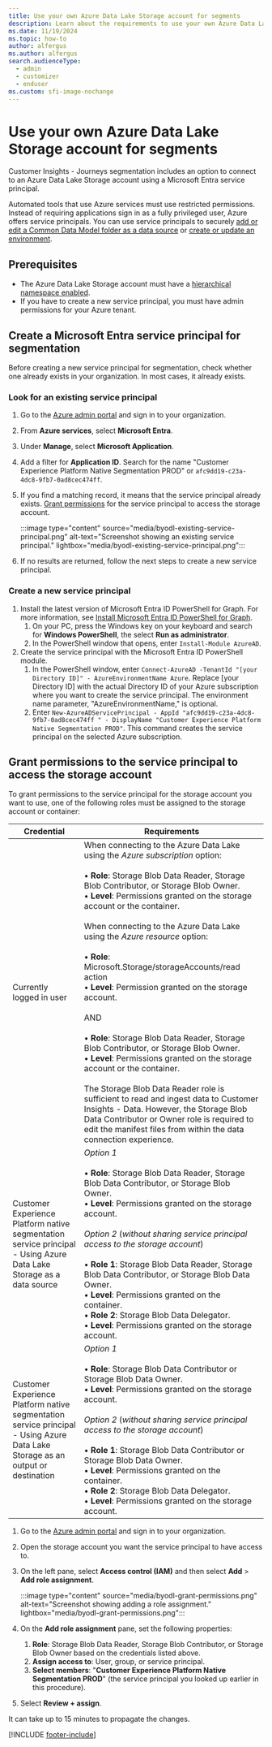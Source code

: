 ```yaml
---
title: Use your own Azure Data Lake Storage account for segments
description: Learn about the requirements to use your own Azure Data Lake Storage account for segments in Customer Insights - Journeys.
ms.date: 11/19/2024
ms.topic: how-to
author: alfergus
ms.author: alfergus
search.audienceType: 
  - admin
  - customizer
  - enduser
ms.custom: sfi-image-nochange
---
```


# Use your own Azure Data Lake Storage account for segments

Customer Insights - Journeys segmentation includes an option to connect to an Azure Data Lake Storage account using a Microsoft Entra service principal.

Automated tools that use Azure services must use restricted permissions. Instead of requiring applications sign in as a fully privileged user, Azure offers service principals. You can use service principals to securely [add or edit a Common Data Model folder as a data source](/dynamics365/customer-insights/data/connect-common-data-model) or [create or update an environment](/dynamics365/customer-insights/data/create-environment).

## Prerequisites

- The Azure Data Lake Storage account must have a [hierarchical namespace enabled](/azure/storage/blobs/data-lake-storage-namespace).
- If you have to create a new service principal, you must have admin permissions for your Azure tenant.

## Create a Microsoft Entra service principal for segmentation

Before creating a new service principal for segmentation, check whether one already exists in your organization. In most cases, it already exists.

### Look for an existing service principal

1. Go to the [Azure admin portal](https://portal.azure.com/) and sign in to your organization.
1. From **Azure services**, select **Microsoft Entra**.
1. Under **Manage**, select **Microsoft Application**.
1. Add a filter for **Application ID**. Search for the name "Customer Experience Platform Native Segmentation PROD" or `afc9dd19-c23a-4dc8-9fb7-0ad8cec474ff`.
1. If you find a matching record, it means that the service principal already exists. [Grant permissions](/dynamics365/customer-insights/data/connect-service-principal#grant-permissions-to-the-service-principal-to-access-the-storage-account) for the service principal to access the storage account.

    :::image type="content" source="media/byodl-existing-service-principal.png" alt-text="Screenshot showing an existing service principal." lightbox="media/byodl-existing-service-principal.png":::

1. If no results are returned, follow the next steps to create a new service principal.

### Create a new service principal

1. Install the latest version of Microsoft Entra ID PowerShell for Graph. For more information, see [Install Microsoft Entra ID PowerShell for Graph](/powershell/azure/active-directory/install-adv2).
    1. On your PC, press the Windows key on your keyboard and search for **Windows PowerShell**, the select **Run as administrator**.
    1. In the PowerShell window that opens, enter `Install-Module AzureAD`.
1. Create the service principal with the Microsoft Entra ID PowerShell module.
    1. In the PowerShell window, enter `Connect-AzureAD -TenantId "[your Directory ID]" - AzureEnvironmentName Azure`. Replace [your Directory ID] with the actual Directory ID of your Azure subscription where you want to create the service principal. The environment name parameter, "AzureEnvironmentName," is optional.
    1. Enter `New-AzureADServicePrincipal - AppId "afc9dd19-c23a-4dc8-9fb7-0ad8cec474ff " - DisplayName "Customer Experience Platform Native Segmentation PROD"`. This command creates the service principal on the selected Azure subscription.

## Grant permissions to the service principal to access the storage account

To grant permissions to the service principal for the storage account you want to use, one of the following roles must be assigned to the storage account or container:

| Credential | Requirements |
| --- | --- |
| Currently logged in user | When connecting to the Azure Data Lake using the *Azure subscription* option: <br><br> • **Role**: Storage Blob Data Reader, Storage Blob Contributor, or Storage Blob Owner. <br> • **Level**: Permissions granted on the storage account or the container. <br><br> When connecting to the Azure Data Lake using the *Azure resource* option: <br><br> • **Role**: Microsoft.Storage/storageAccounts/read action <br> • **Level**: Permission granted on the storage account. <br><br> AND <br><br> • **Role**: Storage Blob Data Reader, Storage Blob Contributor, or Storage Blob Owner. <br> • **Level**: Permissions granted on the storage account or the container. <br><br> The Storage Blob Data Reader role is sufficient to read and ingest data to Customer Insights - Data. However, the Storage Blob Data Contributor or Owner role is required to edit the manifest files from within the data connection experience. |
| Customer Experience Platform native segmentation service principal - Using Azure Data Lake Storage as a data source | *Option 1* <br><br> • **Role**: Storage Blob Data Reader, Storage Blob Data Contributor, or Storage Blob Owner.<br> • **Level**: Permissions granted on the storage account. <br><br> *Option 2* (*without sharing service principal access to the storage account*)<br><br> • **Role 1**: Storage Blob Data Reader, Storage Blob Data Contributor, or Storage Blob Data Owner. <br> • **Level**: Permissions granted on the container. <br> • **Role 2**: Storage Blob Data Delegator. <br> • **Level**: Permissions granted on the storage account. |
| Customer Experience Platform native segmentation service principal - Using Azure Data Lake Storage as an output or destination | *Option 1* <br><br> • **Role**: Storage Blob Data Contributor or Storage Blob Data Owner.<br> • **Level**: Permissions granted on the storage account. <br><br> *Option 2* (*without sharing service principal access to the storage account*)<br><br> • **Role 1**: Storage Blob Data Contributor or Storage Blob Data Owner. <br> • **Level**: Permissions granted on the container. <br> • **Role 2**: Storage Blob Data Delegator.<br>• **Level**: Permissions granted on the storage account. |

1. Go to the [Azure admin portal](https://portal.azure.com/) and sign in to your organization.
1. Open the storage account you want the service principal to have access to.
1. On the left pane, select **Access control (IAM)** and then select **Add** > **Add role assignment**.

    :::image type="content" source="media/byodl-grant-permissions.png" alt-text="Screenshot showing adding a role assignment." lightbox="media/byodl-grant-permissions.png":::

1. On the **Add role assignment** pane, set the following properties:
    1. **Role**: Storage Blob Data Reader, Storage Blob Contributor, or Storage Blob Owner based on the credentials listed above.
    1. **Assign access to**: User, group, or service principal.
    1. **Select members**: "**Customer Experience Platform Native Segmentation PROD**" (the service principal you looked up earlier in this procedure).
1. Select **Review + assign**.

It can take up to 15 minutes to propagate the changes.

[!INCLUDE [footer-include](./includes/footer-banner.md)]